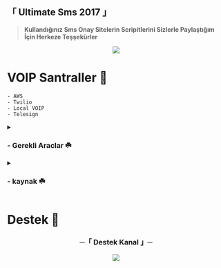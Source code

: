 ## 「 Ultimate Sms 2017 」

> **Kullandığınız Sms Onay Sitelerin Scripitlerini Sizlerle Paylaştığım İçin Herkeze Teşşekürler**

<p align="center">
  <img src="https://telegra.ph/file/26edbd5f18dd688a06c80.png">
</p>

# VOIP Santraller 📝 
```
- AWS
- Twilio
- Local VOIP
- Telesign
```

<details>
<summary><h3>
- <b> Gerekli Araclar ☘️</b>
</h3></summary>

`CPANEL`
```
https://cpanel.net
```
`PhpMyAdmin`
```
https://www.phpmyadmin.net
```
`XAMPP`
```
https://www.apachefriends.org/tr/index.html
```
`Ssl`
```
https://www.sslforfree.com
```
</details>

<details>
<summary><h3>
- <b> kaynak ☘️</b>
</h3></summary>
`Github`
```
https://github.com/zeedslowy/UltimateSmsPanel/releases/tag/ultimatesms
```
`Telegram Channel`
```
https://t.me/GithubHome/19
```
## Reklam 👥

> **Sanal Numara Satın Alacak İçin Şahıslar Ekibimizden Enes Arkadaşımıza Danışabilirsiniz**
<b> [Sanal Numara Destek •](https://t.me/Zedzedar) <br> <br>

</details>

# Destek 👾

<h3 align="center">
    ─「 Destek Kanal 」─
</h3>

<p align="center">
<a href="t.me/ParisBear"><img src="https://img.shields.io/badge/-Grup-pink.svg?style=for-the-badge&logo=Kanal"></a>
</p>
